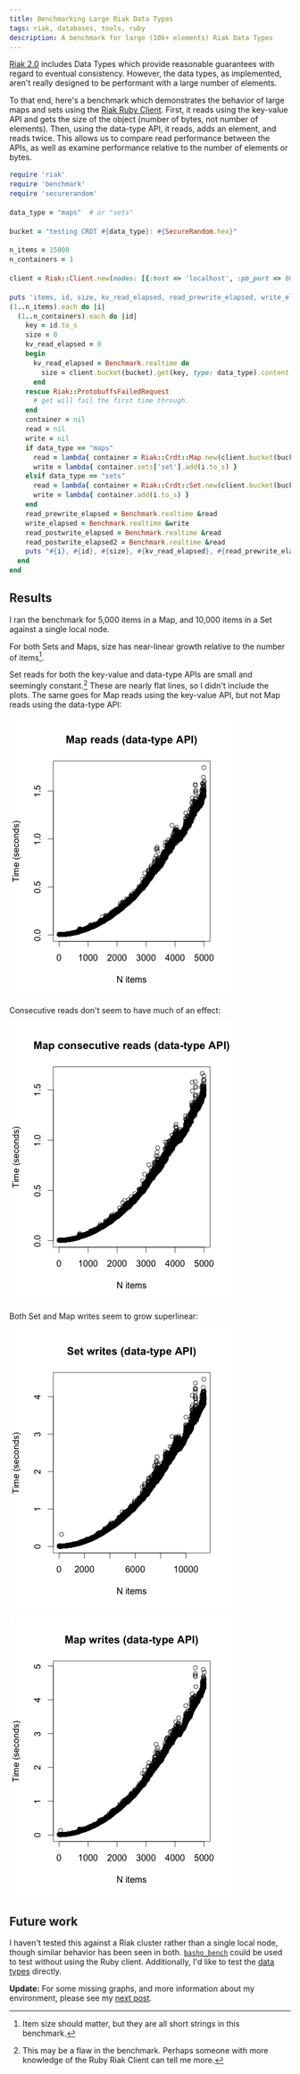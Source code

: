 ```yaml
---
title: Benchmarking Large Riak Data Types
tags: riak, databases, tools, ruby
description: A benchmark for large (10k+ elements) Riak Data Types
---
```


[Riak 2.0](http://docs.basho.com/riak/latest/intro-v20/) includes Data Types
which provide reasonable guarantees with regard to eventual consistency.
However, the data types, as implemented, aren't really designed to be
performant with a large number of elements.

To that end, here's a benchmark which
demonstrates the behavior of large maps and sets using the
[Riak Ruby Client](https://github.com/basho/riak-ruby-client/). First, it reads
using the key-value API and gets the size of the object (number of bytes, not
number of elements). Then, using the data-type API, it reads, adds an element,
and reads twice. This allows us to compare read performance between the APIs, as
well as examine performance relative to the number of elements or bytes.


``` ruby
require 'riak'
require 'benchmark'
require 'securerandom'

data_type = "maps"  # or "sets"

bucket = "testing CRDT #{data_type}: #{SecureRandom.hex}"

n_items = 15000
n_containers = 1

client = Riak::Client.new(nodes: [{:host => 'localhost', :pb_port => 8087}])

puts 'items, id, size, kv_read_elapsed, read_prewrite_elapsed, write_elapsed, read_postwrite_elapsed, read_postwrite_elapsed2'
(1..n_items).each do |i|
  (1..n_containers).each do |id|
    key = id.to_s
    size = 0
    kv_read_elapsed = 0
    begin
      kv_read_elapsed = Benchmark.realtime do
        size = client.bucket(bucket).get(key, type: data_type).content.raw_data.size
      end
    rescue Riak::ProtobuffsFailedRequest
      # get will fail the first time through.
    end
    container = nil
    read = nil
    write = nil
    if data_type == "maps"
      read = lambda{ container = Riak::Crdt::Map.new(client.bucket(bucket), key) }
      write = lambda{ container.sets['set'].add(i.to_s) }
    elsif data_type == "sets"
      read = lambda{ container = Riak::Crdt::Set.new(client.bucket(bucket), key) }
      write = lambda{ container.add(i.to_s) }
    end
    read_prewrite_elapsed = Benchmark.realtime &read
    write_elapsed = Benchmark.realtime &write
    read_postwrite_elapsed = Benchmark.realtime &read
    read_postwrite_elapsed2 = Benchmark.realtime &read
    puts "#{i}, #{id}, #{size}, #{kv_read_elapsed}, #{read_prewrite_elapsed}, #{write_elapsed}, #{read_postwrite_elapsed}, #{read_postwrite_elapsed2}"
  end
end
```

## Results

I ran the benchmark for 5,000 items in a Map, and 10,000 items in a Set against
a single local node.

For both Sets and Maps, size has near-linear growth relative to the number of
items[^2].

[^2]: Item size should matter, but they are all short strings in this benchmark.

Set reads for both the key-value and data-type APIs are small and seemingly
constant.[^1] These are nearly flat lines, so I didn't include the plots.
The same goes for Map reads using the key-value API, but not Map reads using the
data-type API:

![Map reads (data-type API)](/images/2014-12-01-riak-benchmark/map-dt-reads.png)

Consecutive reads don't seem to have much of an effect:

![Map consecutive reads (data-type API)](/images/2014-12-01-riak-benchmark/map-dt-consecutive-reads.png)

Both Set and Map writes seem to grow superlinear:

![Set writes (data-type API)](/images/2014-12-01-riak-benchmark/set-dt-writes.png)

![Map writes (data-type API)](/images/2014-12-01-riak-benchmark/map-dt-writes.png)

[^1]: This may be a flaw in the benchmark. Perhaps someone with more knowledge
      of the Ruby Riak Client can tell me more.

## Future work

I haven't tested this against a Riak cluster rather than a single local node,
though similar behavior has been seen in both.
[`basho_bench`](https://github.com/basho/basho_bench) could be used to test
without using the Ruby client. Additionally, I'd like to test the
[data types](https://github.com/basho/riak_dt) directly.

**Update:** For some missing graphs, and more information about my environment,
please see my
[next post](/posts/2014-12-02-benchmarking-large-riak-data-types-continued.html).
